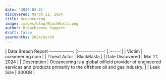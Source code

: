 ```yaml
---
date: '2024-03-21'
discovered: March 21, 2024
title: Oceaneering
image: images/blog/BlackBasta.png
author: Breachsense Support
draft: false
yearmonths: 2024/march
---
```



| Data Breach Report
------------:     |:-------------:    | :-----:|
| Victim      | oceaneering.com      | 
| Threat Actor      | BlackBasta      | 
| Date Discovered      | Mar 21, 2024      | 
| Description      | Oceaneering is a global oilfield provider of engineered services and products primarily to the offshore oil and gas industry.      | 
| Leak Size      | 300GB      | 

